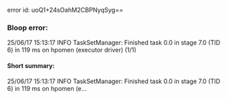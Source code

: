 error id: uoQ1+24sOahM2CBPNyqSyg==
### Bloop error:

25/06/17 15:13:17 INFO TaskSetManager: Finished task 0.0 in stage 7.0 (TID 6) in 119 ms on hpomen (executor driver) (1/1)
#### Short summary: 

25/06/17 15:13:17 INFO TaskSetManager: Finished task 0.0 in stage 7.0 (TID 6) in 119 ms on hpomen (e...